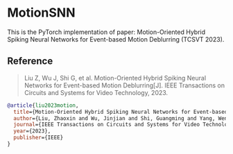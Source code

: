 # MotionSNN
This is the PyTorch implementation of paper: Motion-Oriented Hybrid Spiking Neural Networks for Event-based Motion Deblurring (TCSVT 2023).

## Reference
> Liu Z, Wu J, Shi G, et al. Motion-Oriented Hybrid Spiking Neural Networks for Event-based Motion Deblurring[J]. IEEE Transactions on Circuits and Systems for Video Technology, 2023.
```bibtex
@article{liu2023motion,
  title={Motion-Oriented Hybrid Spiking Neural Networks for Event-based Motion Deblurring},
  author={Liu, Zhaoxin and Wu, Jinjian and Shi, Guangming and Yang, Wen and Dong, Weisheng and Zhao, Qinghang},
  journal={IEEE Transactions on Circuits and Systems for Video Technology},
  year={2023},
  publisher={IEEE}
}
```
